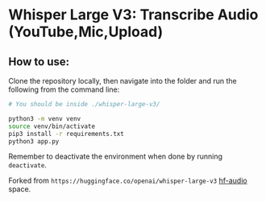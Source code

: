 # Whisper Large V3: Transcribe Audio (YouTube,Mic,Upload)

## How to use:

Clone the repository locally, then navigate into the folder and run the following from the command line:

```bash
# You should be inside ./whisper-large-v3/

python3 -m venv venv
source venv/bin/activate
pip3 install -r requirements.txt
python3 app.py
```

Remember to deactivate the environment when done by running `deactivate`.

Forked from `https://huggingface.co/openai/whisper-large-v3` [hf-audio](https://huggingface.co/spaces/hf-audio/whisper-large-v3) space.
